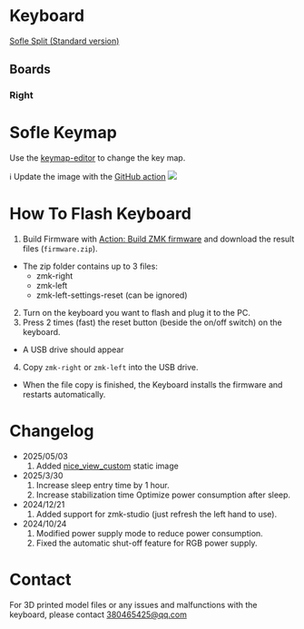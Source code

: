 # Keyboard

[Sofle Split (Standard version)](https://de.aliexpress.com/item/1005008176724988.html?spm=a2g0o.order_list.order_list_main.16.186b5c5fNgYmZ1&gatewayAdapt=glo2deu)

## Boards

### Right
[](https://nicekeyboards.com/docs/nice-nano/)

# Sofle Keymap

Use the [keymap-editor](https://nickcoutsos.github.io/keymap-editor/) to change the key map.

ℹ️ Update the image with the [GitHub action](https://github.com/ElQDuck/zmk-sofle/actions/workflows/draw.yml)
<img src="keymap-drawer/sofle.svg" >

# How To Flash Keyboard

1. Build Firmware with [Action: Build ZMK firmware](https://github.com/ElQDuck/zmk-sofle/actions/workflows/build.yml) and download the result files (`firmware.zip`).
  - The zip folder contains up to 3 files:
    - zmk-right
    - zmk-left
    - zmk-left-settings-reset (can be ignored)
2. Turn on the keyboard you want to flash and plug it to the PC.
3. Press 2 times (fast) the reset button (beside the on/off switch) on the keyboard.
  - A USB drive should appear
4. Copy `zmk-right` or `zmk-left` into the USB drive.
  - When the file copy is finished, the Keyboard installs the firmware and restarts automatically.

# Changelog

- 2025/05/03
  1. Added [nice_view_custom](https://github.com/GPeye/urchin-peripheral-animation) static image
- 2025/3/30
  1. Increase sleep entry time by 1 hour.
  2. Increase stabilization time Optimize power consumption after sleep.
- 2024/12/21
  1. Added support for zmk-studio (just refresh the left hand to use).
- 2024/10/24
  1. Modified power supply mode to reduce power consumption.
  2. Fixed the automatic shut-off feature for RGB power supply.

# Contact

For 3D printed model files or any issues and malfunctions with the keyboard, please contact 380465425@qq.com
